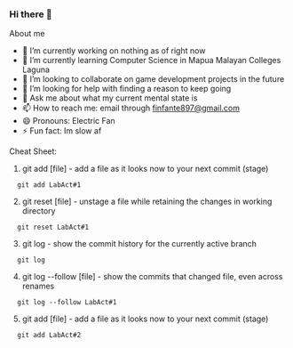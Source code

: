 ### Hi there 👋
About me

- 🔭 I’m currently working on nothing as of right now
- 🌱 I’m currently learning Computer Science in Mapua Malayan Colleges Laguna
- 👯 I’m looking to collaborate on game development projects in the future
- 🤔 I’m looking for help with finding a reason to keep going
- 💬 Ask me about what my current mental state is
- 📫 How to reach me: email through finfante897@gmail.com
- 😄 Pronouns: Electric Fan
- ⚡ Fun fact: Im slow af

Cheat Sheet:
1. git add [file] - add a file as it looks now to your next commit (stage)
```
  git add LabAct#1
```
2. git reset [file] - unstage a file while retaining the changes in working directory
```
  git reset LabAct#1
```

3. git log - show the commit history for the currently active branch
```
  git log
```

4. git log --follow [file] - show the commits that changed file, even across renames
```
  git log --follow LabAct#1
```

5. git add [file] - add a file as it looks now to your next commit (stage)
```
  git add LabAct#2
```

